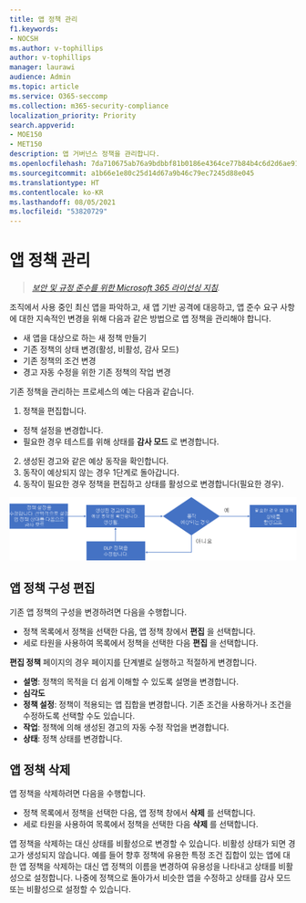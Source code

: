 ```yaml
---
title: 앱 정책 관리
f1.keywords:
- NOCSH
ms.author: v-tophillips
author: v-tophillips
manager: laurawi
audience: Admin
ms.topic: article
ms.service: O365-seccomp
ms.collection: m365-security-compliance
localization_priority: Priority
search.appverid:
- MOE150
- MET150
description: 앱 거버넌스 정책을 관리합니다.
ms.openlocfilehash: 7da710675ab76a9bdbbf81b0186e4364ce77b84b4c6d2d6ae910ba33ea26a8a5
ms.sourcegitcommit: a1b66e1e80c25d14d67a9b46c79ec7245d88e045
ms.translationtype: HT
ms.contentlocale: ko-KR
ms.lasthandoff: 08/05/2021
ms.locfileid: "53820729"
---
```

# <a name="manage-app-policies"></a>앱 정책 관리

>*[보안 및 규정 준수를 위한 Microsoft 365 라이선싱 지침](https://aka.ms/ComplianceSD).*

조직에서 사용 중인 최신 앱을 파악하고, 새 앱 기반 공격에 대응하고, 앱 준수 요구 사항에 대한 지속적인 변경을 위해 다음과 같은 방법으로 앱 정책을 관리해야 합니다.

- 새 앱을 대상으로 하는 새 정책 만들기
- 기존 정책의 상태 변경(활성, 비활성, 감사 모드)
- 기존 정책의 조건 변경
- 경고 자동 수정을 위한 기존 정책의 작업 변경

기존 정책을 관리하는 프로세스의 예는 다음과 같습니다.

1. 정책을 편집합니다.

  - 정책 설정을 변경합니다.
  - 필요한 경우 테스트를 위해 상태를 **감사 모드** 로 변경합니다.

2. 생성된 경고와 같은 예상 동작을 확인합니다.
1. 동작이 예상되지 않는 경우 1단계로 돌아갑니다.
1. 동작이 필요한 경우 정책을 편집하고 상태를 활성으로 변경합니다(필요한 경우).

![앱 정책 관리 워크플로](../media/manage-app-protection-governance/mapg-manage-policy-process.png)

## <a name="editing-an-app-policy-configuration"></a>앱 정책 구성 편집

기존 앱 정책의 구성을 변경하려면 다음을 수행합니다.

- 정책 목록에서 정책을 선택한 다음, 앱 정책 창에서 **편집** 을 선택합니다.
- 세로 타원을 사용하여 목록에서 정책을 선택한 다음 **편집** 을 선택합니다.

**편집 정책** 페이지의 경우 페이지를 단계별로 실행하고 적절하게 변경합니다.

- **설명**: 정책의 목적을 더 쉽게 이해할 수 있도록 설명을 변경합니다.
- **심각도**
- **정책 설정**: 정책이 적용되는 앱 집합을 변경합니다. 기존 조건을 사용하거나 조건을 수정하도록 선택할 수도 있습니다.
- **작업**: 정책에 의해 생성된 경고의 자동 수정 작업을 변경합니다.
- **상태**: 정책 상태를 변경합니다.

## <a name="deleting-an-app-policy"></a>앱 정책 삭제

앱 정책을 삭제하려면 다음을 수행합니다.

- 정책 목록에서 정책을 선택한 다음, 앱 정책 창에서 **삭제** 를 선택합니다.
- 세로 타원을 사용하여 목록에서 정책을 선택한 다음 **삭제** 를 선택합니다.

앱 정책을 삭제하는 대신 상태를 비활성으로 변경할 수 있습니다. 비활성 상태가 되면 경고가 생성되지 않습니다. 예를 들어 향후 정책에 유용한 특정 조건 집합이 있는 앱에 대한 앱 정책을 삭제하는 대신 앱 정책의 이름을 변경하여 유용성을 나타내고 상태를 비활성으로 설정합니다. 나중에 정책으로 돌아가서 비슷한 앱을 수정하고 상태를 감사 모드 또는 비활성으로 설정할 수 있습니다.
